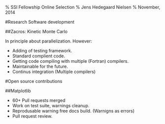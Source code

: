 % SSI Fellowship Online Selection
% Jens Hedegaard Nielsen
% November, 2014

#Research Software development

##Zacros: Kinetic Monte Carlo

In principle about parallelization.
However:

*  Adding of testing framework.
*  Standard complient code.
*  Getting code compiling with multiple (Fortran) compilers.
*  Maintainable for the future.
*  Continus integration (Multiple compilers)


#Open source contributions

##Matplotlib

*  60+ Pull requests merged
*  Work on test suite, warnings cleanup.
*  Reprodusable warning free docs build. (Warnigns as errors)
*  Pull request review.